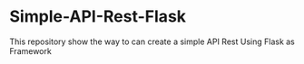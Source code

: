 # Simple-API-Rest-Flask
This repository show the way to can create a simple API Rest Using Flask as Framework
